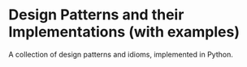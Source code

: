 # Design Patterns and their Implementations (with examples)

A collection of design patterns and idioms, implemented in Python.
